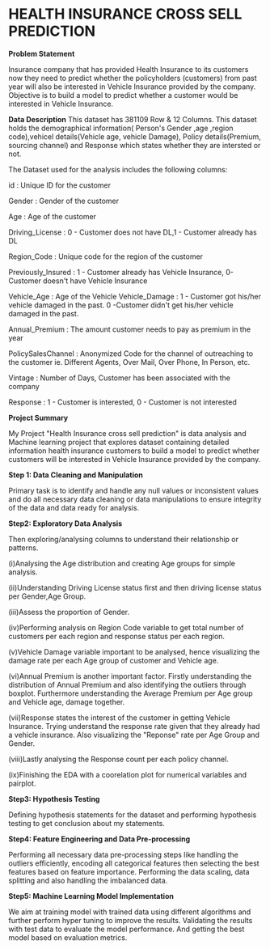 # HEALTH INSURANCE CROSS SELL PREDICTION

**Problem Statement**

Insurance company that has provided Health Insurance to its customers now they need to predict whether the policyholders (customers) from past year will also be interested in Vehicle Insurance provided by the company.
Objective is to build a model to predict whether a customer would be interested in Vehicle Insurance.

**Data Description**
This dataset has 381109 Row & 12 Columns.
This dataset holds the demographical information( Person's Gender ,age ,region code),vehicel details(Vehicle age, vehicle Damage), Policy details(Premium, sourcing channel) and Response which states whether they are intersted or not.

The Dataset used for the analysis includes the following columns:

id : Unique ID for the customer

Gender : Gender of the customer

Age : Age of the customer

Driving_License : 0 - Customer does not have DL,1 - Customer already has DL

Region_Code : Unique code for the region of the customer

Previously_Insured : 1 - Customer already has Vehicle Insurance, 0-Customer doesn't have Vehicle Insurance

Vehicle_Age : Age of the Vehicle Vehicle_Damage : 1 - Customer got his/her vehicle damaged in the past. 0 -Customer didn't get his/her vehicle damaged in the past.

Annual_Premium : The amount customer needs to pay as premium in the year

PolicySalesChannel : Anonymized Code for the channel of outreaching to the customer ie. Different Agents, Over Mail, Over Phone, In Person, etc.

Vintage : Number of Days, Customer has been associated with the company

Response : 1 - Customer is interested, 0 - Customer is not interested

**Project Summary**

My Project "Health Insurance cross sell prediction" is data analysis and Machine learning project that explores dataset containing detailed information health insurance customers to build a model to predict whether customers will be interested in Vehicle Insurance provided by the company.

**Step 1: Data Cleaning and Manipulation** 

Primary task is to identify and handle any null values or inconsistent values and do all necessary data cleaning or data manipulations to ensure integrity of the data and data ready for analysis.


**Step2: Exploratory Data Analysis**

Then exploring/analysing columns to understand their relationship or patterns.

(i)Analysing the Age distribution and creating Age groups for simple analysis.

(ii)Understanding Driving License status first and then driving license status per Gender,Age Group.

(iii)Assess the proportion of Gender.

(iv)Performing analysis on Region Code variable to get total number of customers per each region and response status per each region.

(v)Vehicle Damage variable important to be analysed, hence visualizing the damage rate per each Age group of customer and Vehicle age.

(vi)Annual Premium is another important factor. Firstly understanding the distribution of Annual Premium and also identifying the outliers through boxplot. Furthermore understanding the Average Premium per Age group and Vehicle age, damage together.

(vii)Response states the interest of the customer in getting Vehicle Insurance. Trying understand the response rate given that they already had a vehicle insurance. Also visualizing the "Reponse" rate per Age Group and Gender.

(viii)Lastly analysing the Response count per each policy channel.

(ix)Finishing the EDA with a coorelation plot for numerical variables and pairplot.


**Step3: Hypothesis Testing**

Defining hypothesis statements for the dataset and performing hypothesis testing to get conclusion about my statements.

**Step4: Feature Engineering and Data Pre-processing**

Performing all necessary data pre-processing steps like handling the outliers efficiently, encoding all categorical features then selecting the best features based on feature importance. Performing the data scaling, data splitting and also handling the imbalanced data.


**Step5: Machine Learning Model Implementation**

We aim at training model with trained data using different algorithms and further perform hyper tuning to improve the results. Validating the results with test data to evaluate the model performance. And getting the best model based on evaluation metrics.





